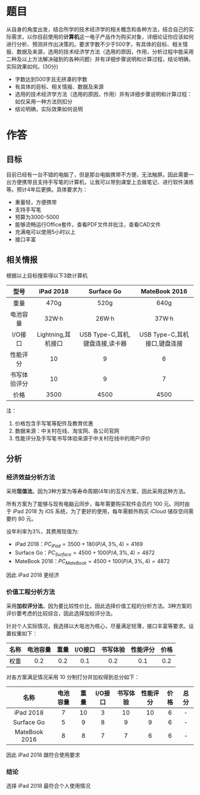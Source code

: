 # 题目

从自身的角度出发，结合所学的技术经济学的相关概念和各种方法，结合自己的实际需求，以你目前使用的**计算机**这一电子产品作为购买对象，详细论证你应该如何进行分析、预测并作出决策的。要求字数不少于500字，有具体的目标、相关情报、数据及来源，选用的技术经济学方法（选用的原因，作用，分析过程中能采用二种及以上方法解决碰到的各种问题）并有详细步骤说明和计算过程，结论明确，实际效果如何。(30分)

- 字数达到500字且无拼凑的字数
- 有具体的目标、相关情报、数据及来源
- 选用的技术经济学方法（选用的原因，作用）并有详细步骤说明和计算过程：如仅采用一种方法则扣分
- 结论明确，实际效果如何说明

# 作答

## 目标

目前已经有一台不错的电脑了，但是那台电脑携带不方便，无法触屏。因此需要一台方便携带且支持手写笔的计算机，让我可以带到课堂上去做笔记、进行软件演练等。预计4年后更换。具体要求为：

- 重量轻，方便携带
- 支持手写笔
- 预算为3000-5000
- 能够流畅运行Office套件，查看PDF文件并批注，查看CAD文件
- 充满电可以使用5小时以上
- 接口丰富

## 相关情报

根据以上目标搜索得以下3款计算机

|     型号     |     iPad 2018      |           Surface Go            |        MateBook 2016         |
| :----------: | :----------------: | :-----------------------------: | :--------------------------: |
|     重量     |        470g        |              520g               |             640g             |
|   电池容量   |       32W·h        |              26W·h              |            37W·h             |
|   I/O接口    | Lightning,耳机接口 | USB Type-C,耳机,键盘连接,读卡器 | USB Type-C,耳机接口,键盘连接 |
|   性能评分   |         10         |                9                |              6               |
| 书写体验评分 |         10         |                9                |              7               |
|     价格     |        3500        |              4500               |             4500             |

注：

1. 价格包含手写笔等配件及教育优惠	
2. 数据来源：中关村在线、淘宝网、各公司官网	
3. 性能评分及手写笔书写体验来源于中关村在线中的用户评价

## 分析

### 经济效益分析方法

采用**现值法**。因为3种方案为等寿命周期(4年)的互斥方案，因此采用这种方法。

所有方案为了能够与现有电脑云同步，每年需要购买软件会员约 100 元。同时由于 iPad 2018 为 iOS 系统，为了更好的使用，每年需额外购买 iCloud 储存空间需要约 80 元。

设年利率为3%，其费用现值为:

- iPad 2018：$PC_{iPad}=3500+180(P/A,3\%,4)=4169$ 
- Surface Go：$PC_{Surface}=4500+100(P/A,3\%,4)=4872$ 
- MateBook 2016：$PC_{MateBook}=4500+100(P/A,3\%,4)=4872$

因此 iPad 2018 更经济

### 价值工程分析方法

采用**加权评分法**。因为要比较性价比，因此选择价值工程的分析方法。3种方案的评价要考虑的比较综合，因此选择加权评分法。

针对个人实际情况，我选择以大电池为核心，尽量满足轻薄，接口丰富等要求。设置权重如下：

| 名称 | 电池容量 | 重量 | I/O接口 | 书写体验 | 性能评分 | 价格 |
| :--: | :------: | :--: | :-----: | :------: | :------: | :--: |
| 权重 |   0.2    | 0.2  |   0.1   |   0.2    |   0.1    | 0.2  |

对各方案满足情况采用 10 分制打分并加权得到总分如下：

|     名称      | 电池容量 | 重量 | I/O接口 | 书写体验 | 性能评分 | 价格 | 总分 |
| :-----------: | :------: | :--: | :-----: | :------: | :------: | :--: | :--: |
|   iPad 2018   |    7     |  10  |    3    |    10    |    10    |  6   |  -   |
|  Surface Go   |    5     |  9   |    8    |    9     |    9     |  6   |  -   |
| MateBook 2016 |    8     |  8   |    7    |    7     |    6     |  6   |  -   |

因此 iPad 2018 跟符合使用要求

### 结论

选择 iPad 2018 最符合个人使用情况
